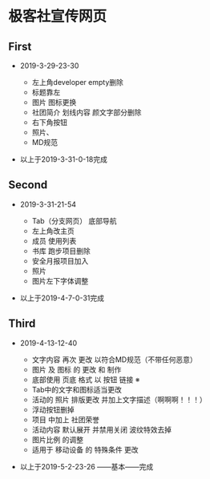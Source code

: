 # 极客社宣传网页  

## First

- 2019-3-29-23-30
    - 左上角developer empty删除
    - 标题靠左
    - 图片 图标更换
    - 社团简介 划线内容 颜文字部分删除
    - 右下角按钮
    - 照片、
    - MD规范

- 以上于2019-3-31-0-18完成


## Second

- 2019-3-31-21-54
    - Tab（分支网页） 底部导航
    - 左上角改主页
    - 成员 使用列表
    - 书库 跑步项目删除
    - 安全月报项目加入
    - 照片
    - 图片左下字体调整
    
- 以上于2019-4-7-0-31完成

## Third

- 2019-4-13-12-40
    - 文字内容 再次 更改 以符合MD规范（不带任何恶意）
    - 图片 及 图标 的 更改 和 制作
    - 底部使用 页底 格式 以 按钮 链接 ※
    - Tab中的文字和图标适当更改
    - 活动的 照片 排版更改 并加上文字描述（啊啊啊！！！）
    - 浮动按钮删掉
    - 项目 中加上 社团荣誉 
    - 活动内容 默认展开 并禁用关闭 波纹特效去掉
    - 图片比例 的调整
    - 适用于 移动设备 的 特殊条件 更改

- 以上于2019-5-2-23-26 ——基本——完成
